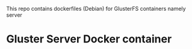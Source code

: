 This repo contains dockerfiles (Debian) for GlusterFS containers namely server

# Gluster Server Docker container
